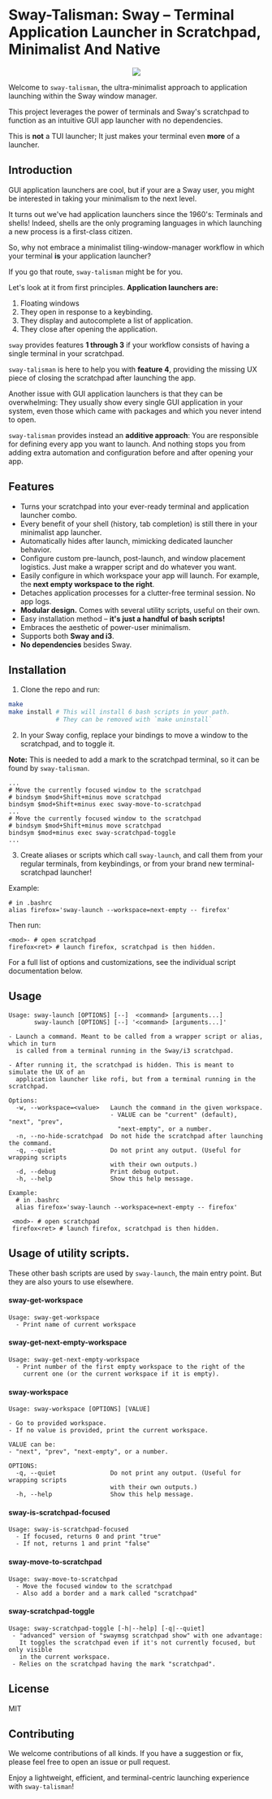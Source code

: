 # Sway-Talisman: Sway – Terminal Application Launcher in Scratchpad, Minimalist And Native
<p align="center">
  <img src="https://github.com/sebastiancarlos/sway-talisman/assets/88276600/7847675e-3758-43b5-bc86-e39f18fb7af1" />
</p>

Welcome to `sway-talisman`, the ultra-minimalist approach to application
launching within the Sway window manager. 

This project leverages the power of terminals and Sway's scratchpad to function
as an intuitive GUI app launcher with no dependencies.

This is __not__ a TUI launcher; It just makes your terminal even __more__ of a launcher.

## Introduction
GUI application launchers are cool, but if your are a Sway user, you might be
interested in taking your minimalism to the next level.

It turns out we've had application launchers since the 1960's: Terminals and
shells! Indeed, shells are the only programing languages in which launching a new 
process is a first-class citizen.

So, why not embrace a minimalist tiling-window-manager workflow in which your terminal
__is__ your application launcher?

If you go that route, `sway-talisman` might be for you.

Let's look at it from first principles. **Application launchers are:**
1. Floating windows
2. They open in response to a keybinding.
3. They display and autocomplete a list of application.
4. They close after opening the application.

`sway` provides features **1 through 3** if your workflow consists of having a
single terminal in your scratchpad.

`sway-talisman` is here to help you with **feature 4**, providing the missing UX
piece of closing the scratchpad after launching the app.

Another issue with GUI application launchers is that they can be overwhelming:
They usually show every single GUI application in your system, even those which
came with packages and which you never intend to open.

`sway-talisman` provides instead an **additive approach**: You are responsible for
defining every app you want to launch. And nothing stops you from
adding extra automation and configuration before and after opening your app.

## Features
- Turns your scratchpad into your ever-ready terminal and application launcher
  combo.
- Every benefit of your shell (history, tab completion) is still there
  in your minimalist app launcher.
- Automatically hides after launch, mimicking dedicated launcher behavior.
- Configure custom pre-launch, post-launch, and window placement logistics.
  Just make a wrapper script and do whatever you want.
- Easily configure in which workspace your app will launch. For example, the
  **next empty workspace to the right**.
- Detaches application processes for a clutter-free terminal session. No app logs.
- **Modular design.** Comes with several utility scripts, useful on their own.
- Easy installation method – **it's just a handful of bash scripts!**
- Embraces the aesthetic of power-user minimalism.
- Supports both **Sway and i3**.
- **No dependencies** besides Sway.

## Installation
1. Clone the repo and run:
```bash
make
make install # This will install 6 bash scripts in your path.
             # They can be removed with `make uninstall`
```

2. In your Sway config, replace your bindings to move a window to the
   scratchpad, and to toggle it.

**Note:** This is needed to add a mark to the scratchpad terminal, so it can be found by `sway-talisman`.

```
...
# Move the currently focused window to the scratchpad
# bindsym $mod+Shift+minus move scratchpad
bindsym $mod+Shift+minus exec sway-move-to-scratchpad
...
# Move the currently focused window to the scratchpad
# bindsym $mod+Shift+minus move scratchpad
bindsym $mod+minus exec sway-scratchpad-toggle
...
```

3. Create aliases or scripts which call `sway-launch`, and call them from your
   regular terminals, from keybindings, or from your brand new
   terminal-scratchpad launcher! 

Example:
```
# in .bashrc
alias firefox='sway-launch --workspace=next-empty -- firefox'
```

Then run:
```
<mod>- # open scratchpad
firefox<ret> # launch firefox, scratchpad is then hidden.
```

For a full list of options and customizations, see the individual script
documentation below.

## Usage
```
Usage: sway-launch [OPTIONS] [--]  <command> [arguments...]
       sway-launch [OPTIONS] [--] '<command> [arguments...]'

- Launch a command. Meant to be called from a wrapper script or alias, which in turn
  is called from a terminal running in the Sway/i3 scratchpad.

- After running it, the scratchpad is hidden. This is meant to simulate the UX of an
  application launcher like rofi, but from a terminal running in the scratchpad.

Options:
  -w, --workspace=<value>   Launch the command in the given workspace.
                            - VALUE can be "current" (default), "next", "prev",
                              "next-empty", or a number.
  -n, --no-hide-scratchpad  Do not hide the scratchpad after launching the command.
  -q, --quiet               Do not print any output. (Useful for wrapping scripts
                            with their own outputs.)
  -d, --debug               Print debug output.
  -h, --help                Show this help message.

Example:
  # in .bashrc
  alias firefox='sway-launch --workspace=next-empty -- firefox'

 <mod>- # open scratchpad
 firefox<ret> # launch firefox, scratchpad is then hidden.
```

## Usage of utility scripts.
These other bash scripts are used by `sway-launch`, the main entry point. But
they are also yours to use elsewhere. 

#### sway-get-workspace
```
Usage: sway-get-workspace
  - Print name of current workspace
```

#### sway-get-next-empty-workspace
```
Usage: sway-get-next-empty-workspace
  - Print number of the first empty workspace to the right of the
    current one (or the current workspace if it is empty).
```

#### sway-workspace
```
Usage: sway-workspace [OPTIONS] [VALUE]

- Go to provided workspace.
- If no value is provided, print the current workspace.

VALUE can be:
- "next", "prev", "next-empty", or a number.

OPTIONS:
  -q, --quiet               Do not print any output. (Useful for wrapping scripts
                            with their own outputs.)
  -h, --help                Show this help message.
```

#### sway-is-scratchpad-focused
```
Usage: sway-is-scratchpad-focused
  - If focused, returns 0 and print "true"
  - If not, returns 1 and print "false"
```

#### sway-move-to-scratchpad
```
Usage: sway-move-to-scratchpad
  - Move the focused window to the scratchpad
  - Also add a border and a mark called "scratchpad"
```

#### sway-scratchpad-toggle
```
Usage: sway-scratchpad-toggle [-h|--help] [-q|--quiet]
 - "advanced" version of "swaymsg scratchpad show" with one advantage:
   It toggles the scratchpad even if it's not currently focused, but only visible
   in the current workspace.
 - Relies on the scratchpad having the mark "scratchpad".
```

## License
MIT

## Contributing

We welcome contributions of all kinds. If you have a suggestion or fix, please
feel free to open an issue or pull request.

Enjoy a lightweight, efficient, and terminal-centric launching experience with
`sway-talisman`!
